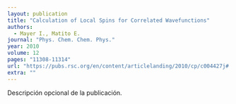 ```yaml
---
layout: publication
title: "Calculation of Local Spins for Correlated Wavefunctions"
authors:
  - Mayer I., Matito E.
journal: "Phys. Chem. Chem. Phys."
year: 2010
volume: 12
pages: "11308-11314"
url: "https://pubs.rsc.org/en/content/articlelanding/2010/cp/c004427j#!divAbstract"
extra: ""
---
```


Descripción opcional de la publicación.
